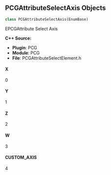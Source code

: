 ## PCGAttributeSelectAxis Objects

```python
class PCGAttributeSelectAxis(EnumBase)
```

EPCGAttribute Select Axis

**C++ Source:**

- **Plugin**: PCG
- **Module**: PCG
- **File**: PCGAttributeSelectElement.h

<a id="unreal.PCGAttributeSelectAxis.X"></a>

#### X

0

<a id="unreal.PCGAttributeSelectAxis.Y"></a>

#### Y

1

<a id="unreal.PCGAttributeSelectAxis.Z"></a>

#### Z

2

<a id="unreal.PCGAttributeSelectAxis.W"></a>

#### W

3

<a id="unreal.PCGAttributeSelectAxis.CUSTOM_AXIS"></a>

#### CUSTOM_AXIS

4

<a id="unreal.PCGBoundsModifierMode"></a>